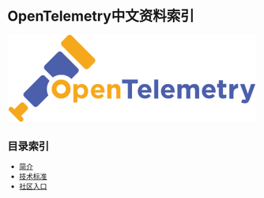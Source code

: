 # OpenTelemetry中文资料索引

![](./assets/logo.png)

## 目录索引
- [简介](./about/Readme.md)
- [技术标准](./specification/Readme.md) 
- [社区入口](community/Readme.md)
